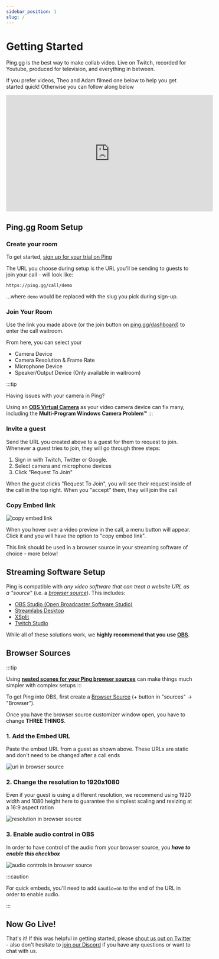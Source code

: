 ```yaml
---
sidebar_position: 1
slug: /
---
```


# Getting Started

Ping.gg is the best way to make collab video. Live on Twitch, recorded for Youtube, produced for television, and everything in between.

If you prefer videos, Theo and Adam filmed one below to help you get started quick! Otherwise you can follow along below

<div style={{ width: "100%", display: "flex", justifyContent: "center" }}><iframe width="560" height="315" src="https://www.youtube.com/embed/inSIW-m2Oq0" title="Ping.gg Tutorial" frameborder="0" allow="accelerometer; autoplay; clipboard-write; encrypted-media; gyroscope; picture-in-picture; fullscreen" allowfullscreen></iframe></div>

## Ping.gg Room Setup

### Create your room

To get started, [sign up for your trial on Ping](https://ping.gg/pricing)

The URL you choose during setup is the URL you'll be sending to guests to join your call - will look like:

```
https://ping.gg/call/demo
```

...where `demo` would be replaced with the slug you pick during sign-up.

### Join Your Room

Use the link you made above (or the join button on [ping.gg/dashboard](https://ping.gg/dashboard)) to enter the call waitroom.

From here, you can select your

- Camera Device
- Camera Resolution & Frame Rate
- Microphone Device
- Speaker/Output Device (Only available in waitroom)

:::tip

Having issues with your camera in Ping?

Using an [**OBS Virtual Camera**](/advanced-obs/virtual-cam) as your video camera device can fix many, including the **Multi-Program Windows Camera Problem™️**
:::

### Invite a guest

Send the URL you created above to a guest for them to request to join. Whenever a guest tries to join, they will go through three steps:

1. Sign in with Twitch, Twitter or Google.
2. Select camera and microphone devices
3. Click "Request To Join"

When the guest clicks "Request To Join", you will see their request inside of the call in the top right. When you "accept" them, they will join the call

### Copy Embed link

![copy embed link](./img/guest-flow/copy-embed.png)

When you hover over a video preview in the call, a menu button will appear. Click it and you will have the option to "copy embed link".

This link should be used in a browser source in your streaming software of choice - more below!

## Streaming Software Setup

Ping is compatible with _any video software that can treat a website URL as a "source"_ (i.e. a [_browser source_](https://obsproject.com/eu/kb/browser-source)). This includes:

- [OBS Studio (Open Broadcaster Software Studio)](https://obsproject.com/)
- [Streamlabs Desktop](https://streamlabs.com/)
- [XSplit](https://www.xsplit.com/)
- [Twitch Studio](https://www.twitch.tv/broadcast/studio)

While all of these solutions work, we **highly recommend that you use [OBS](https://obsproject.com/)**.

## Browser Sources

:::tip

Using **[nested scenes for your Ping browser sources](/advanced-obs/nesting-scenes)** can make things much simpler with complex setups
:::

To get Ping into OBS, first create a [Browser Source](https://obsproject.com/eu/kb/browser-source) (+ button in "sources" -> "Browser").

Once you have the browser source customizer window open, you have to change **THREE THINGS**.

### 1. Add the Embed URL

Paste the embed URL from a guest as shown above. These URLs are static and don't need to be changed after a call ends

![url in browser source](./img/browser-sources/browser-source-1.png)

### 2. Change the resolution to 1920x1080

Even if your guest is using a different resolution, we recommend using 1920 width and 1080 height here to guarantee the simplest scaling and resizing at a 16:9 aspect ration

![resolution in browser source](./img/browser-sources/browser-source-2.png)

### 3. Enable audio control in OBS

In order to have control of the audio from your browser source, you _**have to enable this checkbox**_

![audio controls in browser source](./img/browser-sources/browser-source-3.png)

:::caution

For quick embeds, you'll need to add `&audio=on` to the end of the URL in order to enable audio.

:::

## Now Go Live!

That's it! If this was helpful in getting started, please [shout us out on Twitter](https://twitter.com/pingdotgg) - also don't hesitate to [join our Discord](https://discord.gg/pinglabs) if you have any questions or want to chat with us.
